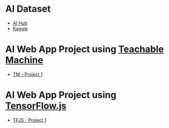 # AI Dataset
- [AI Hub](https://aihub.or.kr/)
- [Kaggle](https://www.kaggle.com/)


# AI Web App Project using [Teachable Machine](https://teachablemachine.withgoogle.com/)
- [TM - Project 1]()

# AI Web App Project using [TensorFlow.js](https://www.tensorflow.org/js)
- [TFJS - Project 1]()
